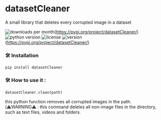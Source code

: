 # datasetCleaner
A small library that deletes every corrupted image in a dataset

![downloads per month](https://img.shields.io/pypi/dm/datasetCleaner?color=red)(https://pypi.org/project/datasetCleaner/)  ![python version](https://img.shields.io/pypi/pyversions/datasetCleaner)  ![license](https://img.shields.io/pypi/l/datasetCleaner)  ![version](https://img.shields.io/pypi/v/datasetCleaner)(https://pypi.org/project/datasetCleaner/)

### 🛠 Installation
```
pip install datasetCleaner
```

### 🛠 How to use it :
```
datasetCleaner.clean(path)
```
this python function removes all corrupted images in the path. <br /> (⚠️WARNING⚠️ : this command deletes all non-image files in the directory, such as text files, videos and folders.
